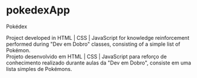 # pokedexApp
Pokédex

Project developed in HTML | CSS | JavaScript for knowledge reinforcement performed during "Dev em Dobro" classes, consisting of a simple list of Pokémon.
<br>
Projeto desenvolvido em HTML | CSS | JavaScript para reforço de conhecimento realizado durante aulas da "Dev em Dobro", consiste em uma lista simples de Pokémons.